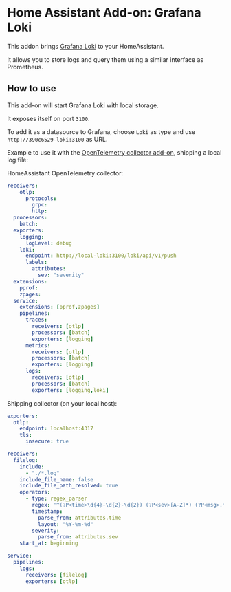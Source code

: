 # Home Assistant Add-on: Grafana Loki

This addon brings [Grafana Loki](https://grafana.com/loki) to your HomeAssistant.

It allows you to store logs and query them using a similar interface as Prometheus.

## How to use

This add-on will start Grafana Loki with local storage.

It exposes itself on port `3100`.

To add it as a datasource to Grafana, choose `Loki` as type and use `http://390c6529-loki:3100` as URL.

Example to use it with the [OpenTelemetry collector add-on](https://github.com/cedricziel/ha-addon-opentelemetry/tree/main/otelcol), shipping a local log file:

HomeAssistant OpenTelemetry collector:

```yaml
receivers:
    otlp:
      protocols:
        grpc:
        http:
  processors:
    batch:
  exporters:
    logging:
      logLevel: debug
    loki:
      endpoint: http://local-loki:3100/loki/api/v1/push
      labels:
        attributes:
          sev: "severity"
  extensions:
    pprof:
    zpages:
  service:
    extensions: [pprof,zpages]
    pipelines:
      traces:
        receivers: [otlp]
        processors: [batch]
        exporters: [logging]
      metrics:
        receivers: [otlp]
        processors: [batch]
        exporters: [logging]
      logs:
        receivers: [otlp]
        processors: [batch]
        exporters: [logging,loki]
```

Shipping collector (on your local host):

```yaml
exporters:
  otlp:
    endpoint: localhost:4317
    tls:
      insecure: true

receivers:
  filelog:
    include:
      - "./*.log"
    include_file_name: false
    include_file_path_resolved: true
    operators:
      - type: regex_parser
        regex: '^(?P<time>\d{4}-\d{2}-\d{2}) (?P<sev>[A-Z]*) (?P<msg>.*)$'
        timestamp:
          parse_from: attributes.time
          layout: "%Y-%m-%d"
        severity:
          parse_from: attributes.sev
    start_at: beginning

service:
  pipelines:
    logs:
      receivers: [filelog]
      exporters: [otlp]
```
